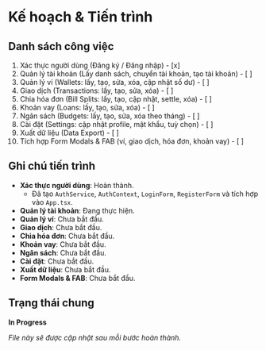 # Kế hoạch & Tiến trình

## Danh sách công việc

1. Xác thực người dùng (Đăng ký / Đăng nhập) - [x]
2. Quản lý tài khoản (Lấy danh sách, chuyển tài khoản, tạo tài khoản) - [ ]
3. Quản lý ví (Wallets: lấy, tạo, sửa, xóa, cập nhật số dư) - [ ]
4. Giao dịch (Transactions: lấy, tạo, sửa, xóa) - [ ]
5. Chia hóa đơn (Bill Splits: lấy, tạo, cập nhật, settle, xóa) - [ ]
6. Khoản vay (Loans: lấy, tạo, sửa, xóa) - [ ]
7. Ngân sách (Budgets: lấy, tạo, sửa, xóa theo tháng) - [ ]
8. Cài đặt (Settings: cập nhật profile, mật khẩu, tuỳ chọn) - [ ]
9. Xuất dữ liệu (Data Export) - [ ]
10. Tích hợp Form Modals & FAB (ví, giao dịch, hóa đơn, khoản vay) - [ ]

## Ghi chú tiến trình

- **Xác thực người dùng**: Hoàn thành.
  - Đã tạo `AuthService`, `AuthContext`, `LoginForm`, `RegisterForm` và tích hợp vào `App.tsx`.
- **Quản lý tài khoản**: Đang thực hiện.
- **Quản lý ví**: Chưa bắt đầu.
- **Giao dịch**: Chưa bắt đầu.
- **Chia hóa đơn**: Chưa bắt đầu.
- **Khoản vay**: Chưa bắt đầu.
- **Ngân sách**: Chưa bắt đầu.
- **Cài đặt**: Chưa bắt đầu.
- **Xuất dữ liệu**: Chưa bắt đầu.
- **Form Modals & FAB**: Chưa bắt đầu.

## Trạng thái chung

**In Progress**

*File này sẽ được cập nhật sau mỗi bước hoàn thành.* 